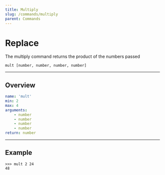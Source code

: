 ```yaml
---
title: Multiply
slug: /commands/multiply
parent: Commands
---
```


# Replace
The multiply command returns the product of the numbers passed
```
mult [number, number, number, number]
```
---
## Overview
```yaml
name: 'mult'
min: 2
max: 4
arguments:
    - number
    - number
    - number
    - number
return: number
```
---
## Example 
```
>>> mult 2 24
48
```